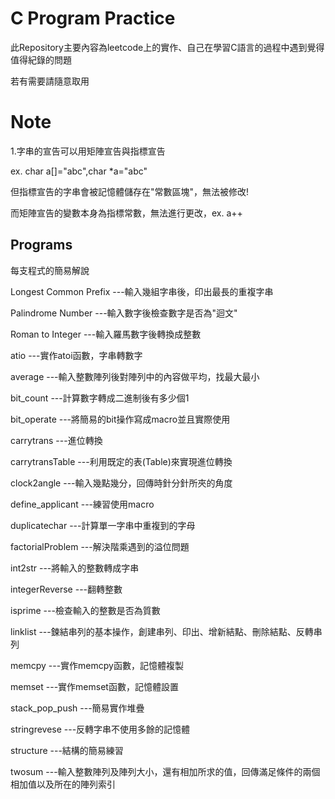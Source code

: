 # C Program Practice

此Repository主要內容為leetcode上的實作、自己在學習C語言的過程中遇到覺得值得紀錄的問題

若有需要請隨意取用

# Note

1.字串的宣告可以用矩陣宣告與指標宣告

ex. char a[]="abc",char *a="abc"

但指標宣告的字串會被記憶體儲存在"常數區塊"，無法被修改!

而矩陣宣告的變數本身為指標常數，無法進行更改，ex. a++

## Programs

每支程式的簡易解說

Longest Common Prefix  ---輸入幾組字串後，印出最長的重複字串

Palindrome Number      ---輸入數字後檢查數字是否為"迴文"

Roman to Integer       ---輸入羅馬數字後轉換成整數

atio                   ---實作atoi函數，字串轉數字

average                ---輸入整數陣列後對陣列中的內容做平均，找最大最小

bit_count              ---計算數字轉成二進制後有多少個1

bit_operate            ---將簡易的bit操作寫成macro並且實際使用

carrytrans             ---進位轉換

carrytransTable        ---利用既定的表(Table)來實現進位轉換

clock2angle            ---輸入幾點幾分，回傳時針分針所夾的角度

define_applicant       ---練習使用macro

duplicatechar          ---計算單一字串中重複到的字母

factorialProblem       ---解決階乘遇到的溢位問題

int2str                ---將輸入的整數轉成字串

integerReverse         ---翻轉整數

isprime                ---檢查輸入的整數是否為質數

linklist               ---鍊結串列的基本操作，創建串列、印出、增新結點、刪除結點、反轉串列

memcpy                 ---實作memcpy函數，記憶體複製

memset                 ---實作memset函數，記憶體設置

stack_pop_push         ---簡易實作堆疊

stringrevese           ---反轉字串不使用多餘的記憶體

structure              ---結構的簡易練習

twosum                 ---輸入整數陣列及陣列大小，還有相加所求的值，回傳滿足條件的兩個相加值以及所在的陣列索引

